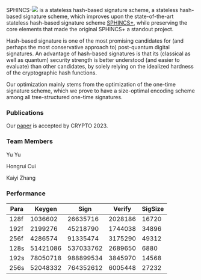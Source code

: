 SPHINCS-<img src="https://render.githubusercontent.com/render/math?math=\alpha"> is a stateless hash-based signature scheme, a stateless hash-based signature scheme, which improves upon the state-of-the-art stateless hash-based signature scheme [SPHINCS+](https://sphincs.org/index.html), while preserving the core elements that made the original SPHINCS+ a standout project. 


Hash-based signature is one of the most promising candidates for (and perhaps the most conservative approach to) post-quantum digital signatures. An advantage of hash-based signatures is that its (classical as well as quantum) security strength is better understood (and easier to evaluate) than other candidates, by solely relying on the idealized hardness of the cryptographic hash functions.

Our optimization mainly stems from the optimization of the one-time signature scheme, which we prove to have a size-optimal encoding scheme among all tree-structured one-time signatures.

### Publications

Our [paper](https://eprint.iacr.org/2023/850) is accepted by CRYPTO 2023.


### Team Members

Yu Yu

Hongrui Cui

Kaiyi Zhang

### Performance


| Para |   Keygen   |     Sign    |   Verify  | SigSize |
|------|------------|-------------|-----------|---------|
| 128f |  1036602   |  26635716   |  2028186  |  16720  |
| 192f |  2199276   |  45218790   |  1744038  |  34896  |
| 256f |  4286574   |  91335474   |  3175290  |  49312  |
| 128s | 51421086   | 537033762   |  2689650  |   6880  |
| 192s | 78050718   | 988899534   |  3845970  |  14568  |
| 256s | 52048332   | 764352612   |  6005448  |  27232  |



